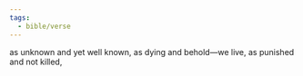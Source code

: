 ```yaml
---
tags:
  - bible/verse
---
```

as unknown and yet well known, as dying and behold—we live, as punished and not killed,
